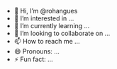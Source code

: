 - 👋 Hi, I’m @rohangues
- 👀 I’m interested in ...
- 🌱 I’m currently learning ...
- 💞️ I’m looking to collaborate on ...
- 📫 How to reach me ...
- 😄 Pronouns: ...
- ⚡ Fun fact: ...

<!---
rohangues/rohangues is a ✨ special ✨ repository because its `README.md` (this file) appears on your GitHub profile.
You can click the Preview link to take a look at your changes.
--->
